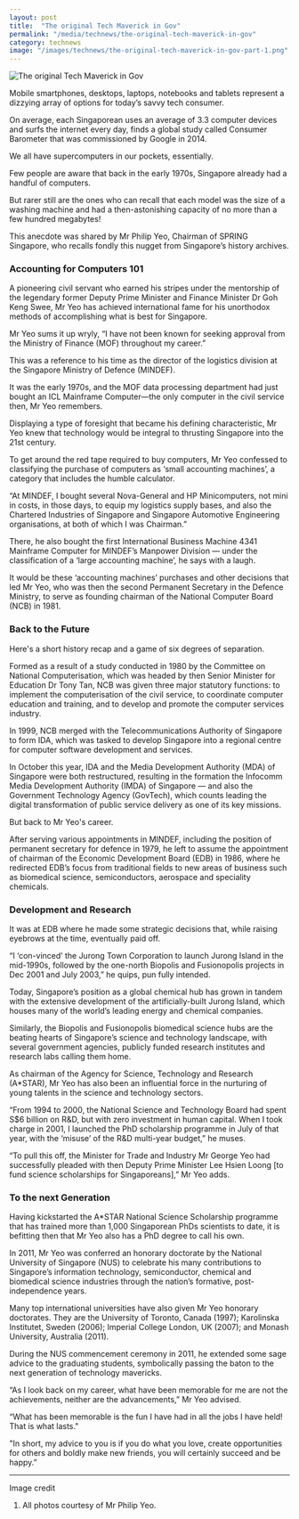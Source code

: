 ```yaml
---
layout: post
title:  "The original Tech Maverick in Gov"
permalink: "/media/technews/the-original-tech-maverick-in-gov"
category: technews
image: "/images/technews/the-original-tech-maverick-in-gov-part-1.png"
---
```


![The original Tech Maverick in Gov]({{site.baseurl}}/images/technews/the-original-tech-maverick-in-gov-part-1.png)

Mobile smartphones, desktops, laptops, notebooks and tablets represent a dizzying array of options for today’s savvy tech consumer.

On average, each Singaporean uses an average of 3.3 computer devices and surfs the internet every day, finds a global study called Consumer Barometer that was commissioned by Google in 2014.

We all have supercomputers in our pockets, essentially.

Few people are aware that back in the early 1970s, Singapore already had a handful of computers.

But rarer still are the ones who can recall that each model was the size of a washing machine and had a then-astonishing capacity of no more than a few hundred megabytes!

This anecdote was shared by Mr Philip Yeo, Chairman of SPRING Singapore, who recalls fondly this nugget from Singapore’s history archives.

### **Accounting for Computers 101**
A pioneering civil servant who earned his stripes under the mentorship of the legendary former Deputy Prime Minister and Finance Minister Dr Goh Keng Swee, Mr Yeo has achieved international fame for his unorthodox methods of accomplishing what is best for Singapore.

Mr Yeo sums it up wryly, “I have not been known for seeking approval from the Ministry of Finance (MOF) throughout my career.”

This was a reference to his time as the director of the logistics division at the Singapore Ministry of Defence (MINDEF).

It was the early 1970s, and the MOF data processing department had just bought an ICL Mainframe Computer—the only computer in the civil service then, Mr Yeo remembers.

Displaying a type of foresight that became his defining characteristic, Mr Yeo knew that technology would be integral to thrusting Singapore into the 21st century.

To get around the red tape required to buy computers, Mr Yeo confessed to classifying the purchase of computers as ‘small accounting machines’, a category that includes the humble calculator.

“At MINDEF, I bought several Nova-General and HP Minicomputers, not mini in costs, in those days, to equip my logistics supply bases, and also the Chartered Industries of Singapore and Singapore Automotive Engineering organisations, at both of which I was Chairman.”

There, he also bought the first International Business Machine 4341 Mainframe Computer for MINDEF’s Manpower Division — under the classification of a ‘large accounting machine’, he says with a laugh.

It would be these ‘accounting machines’ purchases and other decisions that led Mr Yeo, who was then the second Permanent Secretary in the Defence Ministry, to serve as founding chairman of the National Computer Board (NCB) in 1981.

### **Back to the Future**
Here's a short history recap  and a game of six degrees of separation.

Formed as a result of a study conducted in 1980 by the Committee on National Computerisation, which was headed by then Senior Minister for Education Dr Tony Tan, NCB was given three major statutory functions: to implement the computerisation of the civil service, to coordinate computer education and training, and to develop and promote the computer services industry.

In 1999, NCB merged with the Telecommunications Authority of Singapore to form IDA, which was tasked to develop Singapore into a regional centre for computer software development and services.

In October this year, IDA and the Media Development Authority (MDA) of Singapore were both restructured, resulting in the formation the Infocomm Media Development Authority (IMDA) of Singapore — and also  the Government Technology Agency (GovTech), which counts leading the digital transformation of public service delivery as one of its key missions.

But back to Mr Yeo's career.

After serving various appointments in MINDEF, including the position of permanent secretary for defence in 1979, he left to assume the appointment of chairman of the Economic Development Board (EDB) in 1986, where he redirected EDB’s focus from traditional fields to new areas of business such as biomedical science, semiconductors, aerospace and speciality chemicals.

### **Development and Research**
It was at EDB where he made some strategic decisions that, while raising eyebrows at the time, eventually paid off.

“I ‘con-vinced’ the Jurong Town Corporation to launch Jurong Island in the mid-1990s, followed by the one-north Biopolis and Fusionopolis projects in Dec 2001 and July 2003,” he quips, pun fully intended.

Today, Singapore’s position as a global chemical hub has grown in tandem with the extensive development of the artificially-built Jurong Island, which houses many of the world’s leading energy and chemical companies. 

Similarly, the Biopolis and Fusionopolis biomedical science hubs are the beating hearts of Singapore’s science and technology landscape, with several government agencies, publicly funded research institutes and research labs calling them home.

As chairman of the Agency for Science, Technology and Research (A*STAR), Mr Yeo has also been an influential force in the nurturing of young talents in the science and technology sectors. 

“From 1994 to 2000, the National Science and Technology Board had spent S$6 billion on R&D, but with zero investment in human capital. When I took charge in 2001, I launched the PhD scholarship programme in July of that year, with the ‘misuse’ of the R&D multi-year budget,” he muses.

“To pull this off, the Minister for Trade and Industry Mr George Yeo had successfully pleaded with then Deputy Prime Minister Lee Hsien Loong [to fund science scholarships for Singaporeans],” Mr Yeo adds. 

### **To the next Generation**
Having kickstarted the A*STAR National Science Scholarship programme that has trained more than 1,000 Singaporean PhDs scientists to date, it is befitting then that Mr Yeo also has a PhD degree to call his own. 

In 2011, Mr Yeo was conferred an honorary doctorate by the National University of Singapore (NUS) to celebrate his many contributions to Singapore’s information technology, semiconductor, chemical and biomedical science industries through the nation’s formative, post-independence years. 

Many top international universities have also given Mr Yeo honorary doctorates. They are the University of Toronto, Canada (1997); Karolinska Institutet, Sweden (2006); Imperial College London, UK (2007); and Monash University, Australia (2011). 

During the NUS commencement ceremony in 2011, he extended some sage advice to the graduating students, symbolically passing the baton to the next generation of technology mavericks. 

“As I look back on my career, what have been memorable for me are not the achievements, neither are the advancements,” Mr Yeo advised. 

“What has been memorable is the fun I have had in all the jobs I have held! That is what lasts."

"In short, my advice to you is if you do what you love, create opportunities for others and boldly make new friends, you will certainly succeed and be happy.” 

---

Image credit

1. All photos courtesy of Mr Philip Yeo.
